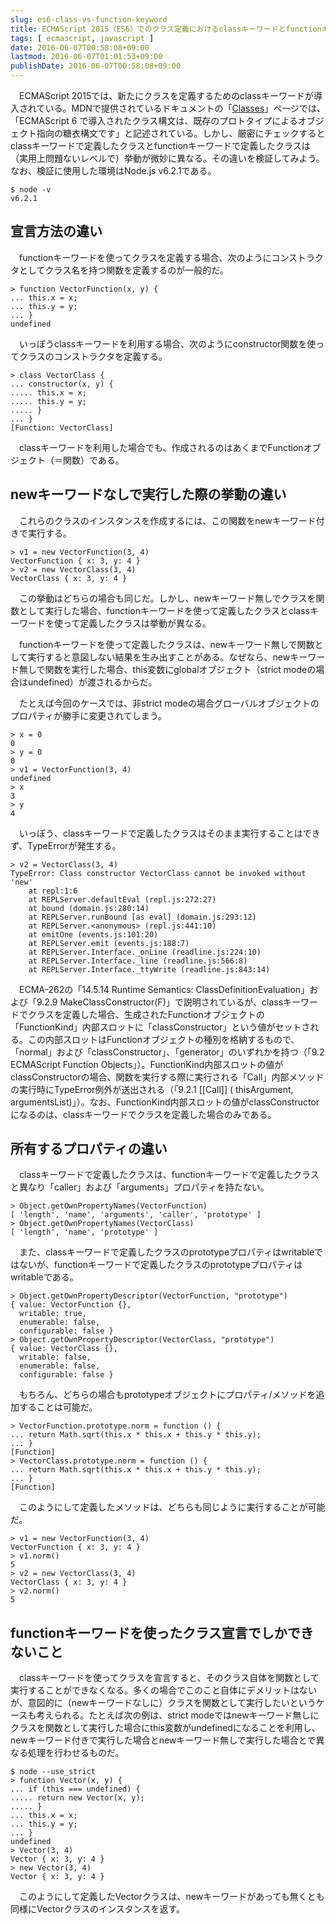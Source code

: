 ```yaml
---
slug: es6-class-vs-function-keyword
title: ECMAScript 2015（ES6）でのクラス定義におけるclassキーワードとfunctionキーワードの違い
tags: [ ecmascript, javascript ]
date: 2016-06-07T00:58:08+09:00
lastmod: 2016-06-07T01:01:53+09:00
publishDate: 2016-06-07T00:58:08+09:00
---
```


　ECMAScript 2015では、新たにクラスを定義するためのclassキーワードが導入されている。MDNで提供されているドキュメントの「[Classes](https://developer.mozilla.org/ja/docs/Web/JavaScript/Reference/Classes)」ページでは、「ECMAScript 6 で導入されたクラス構文は、既存のプロトタイプによるオブジェクト指向の糖衣構文です」と記述されている。しかし、厳密にチェックするとclassキーワードで定義したクラスとfunctionキーワードで定義したクラスは（実用上問題ないレベルで）挙動が微妙に異なる。その違いを検証してみよう。なお、検証に使用した環境はNode.js v6.2.1である。

```
$ node -v
v6.2.1
```

## 宣言方法の違い


　functionキーワードを使ってクラスを定義する場合、次のようにコンストラクタとしてクラス名を持つ関数を定義するのが一般的だ。

```
> function VectorFunction(x, y) {
... this.x = x;
... this.y = y;
... }
undefined
```

　いっぽうclassキーワードを利用する場合、次のようにconstructor関数を使ってクラスのコンストラクタを定義する。

```
> class VectorClass {
... constructor(x, y) {
..... this.x = x;
..... this.y = y;
..... }
... }
[Function: VectorClass]
```

　classキーワードを利用した場合でも、作成されるのはあくまでFunctionオブジェクト（＝関数）である。

## newキーワードなしで実行した際の挙動の違い


　これらのクラスのインスタンスを作成するには、この関数をnewキーワード付きで実行する。

```
> v1 = new VectorFunction(3, 4)
VectorFunction { x: 3, y: 4 }
> v2 = new VectorClass(3, 4)
VectorClass { x: 3, y: 4 }
```

　この挙動はどちらの場合も同じだ。しかし、newキーワード無しでクラスを関数として実行した場合、functionキーワードを使って定義したクラスとclassキーワードを使って定義したクラスは挙動が異なる。

　functionキーワードを使って定義したクラスは、newキーワード無しで関数として実行すると意図しない結果を生み出すことがある。なぜなら、newキーワード無しで関数を実行した場合、this変数にglobalオブジェクト（strict modeの場合はundefined）が渡されるからだ。

　たとえば今回のケースでは、非strict modeの場合グローバルオブジェクトのプロパティが勝手に変更されてしまう。

```
> x = 0
0
> y = 0
0
> v1 = VectorFunction(3, 4)
undefined
> x
3
> y
4
```

　いっぽう、classキーワードで定義したクラスはそのまま実行することはできず、TypeErrorが発生する。

```
> v2 = VectorClass(3, 4)
TypeError: Class constructor VectorClass cannot be invoked without 'new'
    at repl:1:6
    at REPLServer.defaultEval (repl.js:272:27)
    at bound (domain.js:280:14)
    at REPLServer.runBound [as eval] (domain.js:293:12)
    at REPLServer.<anonymous> (repl.js:441:10)
    at emitOne (events.js:101:20)
    at REPLServer.emit (events.js:188:7)
    at REPLServer.Interface._onLine (readline.js:224:10)
    at REPLServer.Interface._line (readline.js:566:8)
    at REPLServer.Interface._ttyWrite (readline.js:843:14)
```

　ECMA-262の「14.5.14 Runtime Semantics: ClassDefinitionEvaluation」および「9.2.9 MakeClassConstructor(F)」で説明されているが、classキーワードでクラスを定義した場合、生成されたFunctionオブジェクトの「FunctionKind」内部スロットに「classConstructor」という値がセットされる。この内部スロットはFunctionオブジェクトの種別を格納するもので、「normal」および「classConstructor」、「generator」のいずれかを持つ（「9.2 ECMAScript Function Objects」）。FunctionKind内部スロットの値がclassConstructorの場合、関数を実行する際に実行される「Call」内部メソッドの実行時にTypeError例外が送出される（「9.2.1 [[Call]] ( thisArgument, argumentsList)」）。なお、FunctionKind内部スロットの値がclassConstructorになるのは、classキーワードでクラスを定義した場合のみである。

## 所有するプロパティの違い


　classキーワードで定義したクラスは、functionキーワードで定義したクラスと異なり「caller」および「arguments」プロパティを持たない。

```
> Object.getOwnPropertyNames(VectorFunction)
[ 'length', 'name', 'arguments', 'caller', 'prototype' ]
> Object.getOwnPropertyNames(VectorClass)
[ 'length', 'name', 'prototype' ]
```

　また、classキーワードで定義したクラスのprototypeプロパティはwritableではないが、functionキーワードで定義したクラスのprototypeプロパティはwritableである。

```
> Object.getOwnPropertyDescriptor(VectorFunction, "prototype")
{ value: VectorFunction {},
  writable: true,
  enumerable: false,
  configurable: false }
> Object.getOwnPropertyDescriptor(VectorClass, "prototype")
{ value: VectorClass {},
  writable: false,
  enumerable: false,
  configurable: false }
```

　もちろん、どちらの場合もprototypeオブジェクトにプロパティ/メソッドを追加することは可能だ。

```
> VectorFunction.prototype.norm = function () {
... return Math.sqrt(this.x * this.x + this.y * this.y);
... }
[Function]
> VectorClass.prototype.norm = function () {
... return Math.sqrt(this.x * this.x + this.y * this.y);
... }
[Function]
```

　このようにして定義したメソッドは、どちらも同じように実行することが可能だ。

```
> v1 = new VectorFunction(3, 4)
VectorFunction { x: 3, y: 4 }
> v1.norm()
5
> v2 = new VectorClass(3, 4)
VectorClass { x: 3, y: 4 }
> v2.norm()
5
```


## functionキーワードを使ったクラス宣言でしかできないこと


　classキーワードを使ってクラスを宣言すると、そのクラス自体を関数として実行することができなくなる。多くの場合でこのこと自体にデメリットはないが、意図的に（newキーワードなしに）クラスを関数として実行したいというケースも考えられる。たとえば次の例は、strict modeではnewキーワード無しにクラスを関数として実行した場合にthis変数がundefinedになることを利用し、newキーワード付きで実行した場合とnewキーワード無しで実行した場合とで異なる処理を行わせるものだ。

```
$ node --use_strict
> function Vector(x, y) {
... if (this === undefined) {
..... return new Vector(x, y);
..... }
... this.x = x;
... this.y = y;
... }
undefined
> Vector(3, 4)
Vector { x: 3, y: 4 }
> new Vector(3, 4)
Vector { x: 3, y: 4 }
```

　このようにして定義したVectorクラスは、newキーワードがあっても無くとも同様にVectorクラスのインスタンスを返す。





